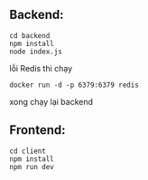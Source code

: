 ## Backend:
```
cd backend
npm install
node index.js
```
lỗi Redis thì chạy 
```
docker run -d -p 6379:6379 redis
```
xong chạy lại backend

## Frontend:
```
cd client
npm install
npm run dev
```
